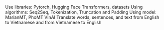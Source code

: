 Use libraries: Pytorch, Hugging Face Transformers, datasets
Using algorithms: Seq2Seq, Tokenization, Truncation and Padding
Using model: MarianMT, PhoMT VinAI
Translate words, sentences, and text from English to Vietnamese and from Vietnamese to English
